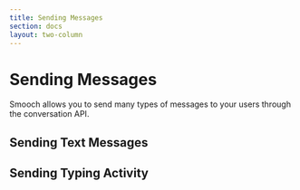 ```yaml
---
title: Sending Messages
section: docs
layout: two-column
---
```


# Sending Messages

Smooch allows you to send many types of messages to your users through the conversation API. 

## Sending Text Messages

## Sending Typing Activity
